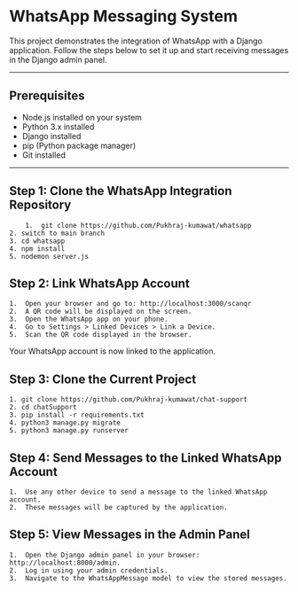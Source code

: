 # WhatsApp Messaging System

This project demonstrates the integration of WhatsApp with a Django application. Follow the steps below to set it up and start receiving messages in the Django admin panel.

---

## Prerequisites
- Node.js installed on your system
- Python 3.x installed
- Django installed
- pip (Python package manager)
- Git installed

---

## Step 1: Clone the WhatsApp Integration Repository
    	1.  git clone https://github.com/Pukhraj-kumawat/whatsapp
	2. switch to main branch
	3. cd whatsapp
	4. npm install
	5. nodemon server.js


## Step 2: Link WhatsApp Account
	1.	Open your browser and go to: http://localhost:3000/scanqr
	2.	A QR code will be displayed on the screen.
	3.	Open the WhatsApp app on your phone.
	4.	Go to Settings > Linked Devices > Link a Device.
	5.	Scan the QR code displayed in the browser.

Your WhatsApp account is now linked to the application.


## Step 3: Clone the Current Project

	1. git clone https://github.com/Pukhraj-kumawat/chat-support
	2. cd chatSupport
	3. pip install -r requirements.txt
	4. python3 manage.py migrate
	5. python3 manage.py runserver


## Step 4: Send Messages to the Linked WhatsApp Account
	1.	Use any other device to send a message to the linked WhatsApp account.
	2.	These messages will be captured by the application.



## Step 5: View Messages in the Admin Panel
	1.	Open the Django admin panel in your browser: http://localhost:8000/admin.
	2.	Log in using your admin credentials.
	3.	Navigate to the WhatsAppMessage model to view the stored messages.
